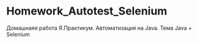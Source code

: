 # Homework_Autotest_Selenium
Домашнаяя работа Я.Практикум. Автоматизация на Java. Тема Java + Selenium
